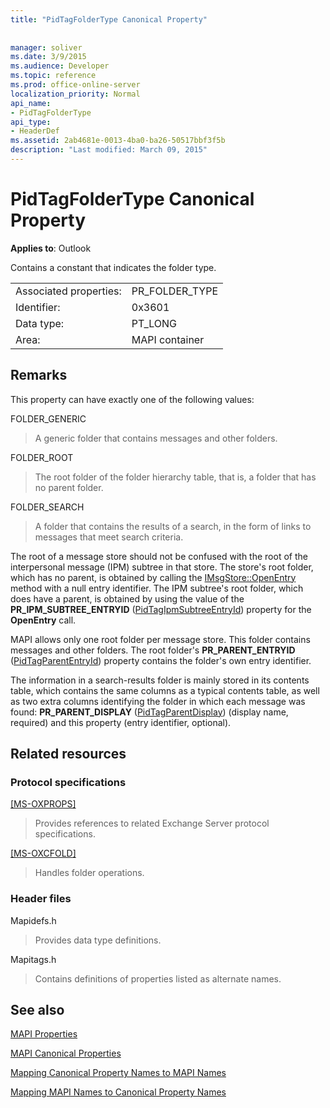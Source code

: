 ```yaml
---
title: "PidTagFolderType Canonical Property"
 
 
manager: soliver
ms.date: 3/9/2015
ms.audience: Developer
ms.topic: reference
ms.prod: office-online-server
localization_priority: Normal
api_name:
- PidTagFolderType
api_type:
- HeaderDef
ms.assetid: 2ab4681e-0013-4ba0-ba26-50517bbf3f5b
description: "Last modified: March 09, 2015"
---
```


# PidTagFolderType Canonical Property

  
  
**Applies to**: Outlook 
  
Contains a constant that indicates the folder type. 
  
|||
|:-----|:-----|
|Associated properties:  <br/> |PR_FOLDER_TYPE  <br/> |
|Identifier:  <br/> |0x3601  <br/> |
|Data type:  <br/> |PT_LONG  <br/> |
|Area:  <br/> |MAPI container  <br/> |
   
## Remarks

This property can have exactly one of the following values:
  
FOLDER_GENERIC 
  
> A generic folder that contains messages and other folders.
    
FOLDER_ROOT 
  
> The root folder of the folder hierarchy table, that is, a folder that has no parent folder.
    
FOLDER_SEARCH 
  
> A folder that contains the results of a search, in the form of links to messages that meet search criteria.
    
The root of a message store should not be confused with the root of the interpersonal message (IPM) subtree in that store. The store's root folder, which has no parent, is obtained by calling the [IMsgStore::OpenEntry](imsgstore-openentry.md) method with a null entry identifier. The IPM subtree's root folder, which does have a parent, is obtained by using the value of the **PR_IPM_SUBTREE_ENTRYID** ([PidTagIpmSubtreeEntryId](pidtagipmsubtreeentryid-canonical-property.md)) property for the **OpenEntry** call. 
  
MAPI allows only one root folder per message store. This folder contains messages and other folders. The root folder's **PR_PARENT_ENTRYID** ([PidTagParentEntryId](pidtagparententryid-canonical-property.md)) property contains the folder's own entry identifier.
  
The information in a search-results folder is mainly stored in its contents table, which contains the same columns as a typical contents table, as well as two extra columns identifying the folder in which each message was found: **PR_PARENT_DISPLAY** ([PidTagParentDisplay](pidtagparentdisplay-canonical-property.md)) (display name, required) and this property (entry identifier, optional).
  
## Related resources

### Protocol specifications

[[MS-OXPROPS]](http://msdn.microsoft.com/library/f6ab1613-aefe-447d-a49c-18217230b148%28Office.15%29.aspx)
  
> Provides references to related Exchange Server protocol specifications.
    
[[MS-OXCFOLD]](http://msdn.microsoft.com/library/c0f31b95-c07f-486c-98d9-535ed9705fbf%28Office.15%29.aspx)
  
> Handles folder operations.
    
### Header files

Mapidefs.h
  
> Provides data type definitions.
    
Mapitags.h
  
> Contains definitions of properties listed as alternate names.
    
## See also



[MAPI Properties](mapi-properties.md)
  
[MAPI Canonical Properties](mapi-canonical-properties.md)
  
[Mapping Canonical Property Names to MAPI Names](mapping-canonical-property-names-to-mapi-names.md)
  
[Mapping MAPI Names to Canonical Property Names](mapping-mapi-names-to-canonical-property-names.md)

